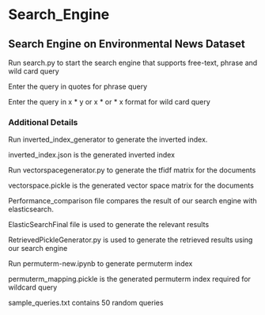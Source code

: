 # Search_Engine
## Search Engine on Environmental News Dataset
Run search.py to start the search engine that supports free-text, phrase and wild card query

Enter the query in quotes for phrase query

Enter the query in x * y or x * or * x format for wild card query



### Additional Details
Run inverted_index_generator to generate the inverted index. 

inverted_index.json is the generated inverted index

Run vectorspacegenerator.py to generate the tfidf matrix for the documents

vectorspace.pickle is the generated vector space matrix for the documents

Performance_comparison file compares the result of our search engine with elasticsearch.

ElasticSearchFinal file is used to generate the relevant results

RetrievedPickleGenerator.py is used to generate the retrieved results using our search engine

Run permuterm-new.ipynb to generate permuterm index

permuterm_mapping.pickle is the generated permuterm index required for wildcard query

sample_queries.txt  contains 50 random queries

